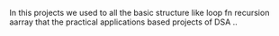 In this projects we used to all the basic structure like loop fn recursion aarray that the practical applications based projects of DSA ..
